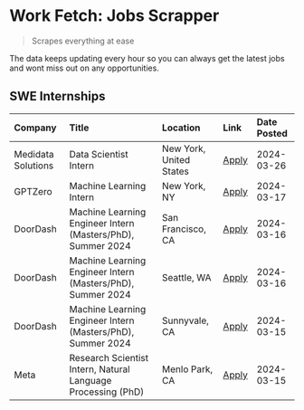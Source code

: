 # Work Fetch: Jobs Scrapper
> Scrapes everything at ease

The data keeps updating every hour so you can always get the latest jobs and wont miss out on any opportunities.

## SWE Internships
<!--START_SECTION:workfetch-->
| Company            | Title                                                        | Location                | Link                                                                                                                                                                                                                                                                     | Date Posted   |
|:-------------------|:-------------------------------------------------------------|:------------------------|:-------------------------------------------------------------------------------------------------------------------------------------------------------------------------------------------------------------------------------------------------------------------------|:--------------|
| Medidata Solutions | Data Scientist Intern                                        | New York, United States | [Apply](https://www.linkedin.com/jobs/view/data-scientist-intern-at-medidata-solutions-3810253704?position=9&pageNum=0&refId=9p8wQcjIl8XvuHhmGYqCpg%3D%3D&trackingId=u2afVe9m49QiNuzKLYw5dg%3D%3D&trk=public_jobs_jserp-result_search-card)                              | 2024-03-26    |
| GPTZero            | Machine Learning Intern                                      | New York, NY            | [Apply](https://www.linkedin.com/jobs/view/machine-learning-intern-at-gptzero-3860723963?position=8&pageNum=0&refId=9p8wQcjIl8XvuHhmGYqCpg%3D%3D&trackingId=qE8jjh2cLzTrZwH%2BPI7%2FhA%3D%3D&trk=public_jobs_jserp-result_search-card)                                   | 2024-03-17    |
| DoorDash           | Machine Learning Engineer Intern (Masters/PhD), Summer 2024  | San Francisco, CA       | [Apply](https://www.linkedin.com/jobs/view/machine-learning-engineer-intern-masters-phd-summer-2024-at-doordash-3736457737?position=3&pageNum=0&refId=9p8wQcjIl8XvuHhmGYqCpg%3D%3D&trackingId=K6XNsY1iJR%2FjHpNldAbcGg%3D%3D&trk=public_jobs_jserp-result_search-card)   | 2024-03-16    |
| DoorDash           | Machine Learning Engineer Intern (Masters/PhD), Summer 2024  | Seattle, WA             | [Apply](https://www.linkedin.com/jobs/view/machine-learning-engineer-intern-masters-phd-summer-2024-at-doordash-3736455966?position=4&pageNum=0&refId=9p8wQcjIl8XvuHhmGYqCpg%3D%3D&trackingId=0ANi%2BNQKhKI5lm0TsD%2FZ1A%3D%3D&trk=public_jobs_jserp-result_search-card) | 2024-03-16    |
| DoorDash           | Machine Learning Engineer Intern (Masters/PhD), Summer 2024  | Sunnyvale, CA           | [Apply](https://www.linkedin.com/jobs/view/machine-learning-engineer-intern-masters-phd-summer-2024-at-doordash-3736454973?position=2&pageNum=0&refId=9p8wQcjIl8XvuHhmGYqCpg%3D%3D&trackingId=q9aYwMZhv4ws3bT0jao0ug%3D%3D&trk=public_jobs_jserp-result_search-card)     | 2024-03-15    |
| Meta               | Research Scientist Intern, Natural Language Processing (PhD) | Menlo Park, CA          | [Apply](https://www.linkedin.com/jobs/view/research-scientist-intern-natural-language-processing-phd-at-meta-3858718375?position=10&pageNum=0&refId=9p8wQcjIl8XvuHhmGYqCpg%3D%3D&trackingId=XbnxxbgM%2BDlyvrYHgBXURw%3D%3D&trk=public_jobs_jserp-result_search-card)     | 2024-03-15    |
<!--END_SECTION:workfetch-->
